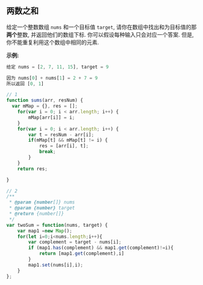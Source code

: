 ## 两数之和
给定一个整数数组 `nums` 和一个目标值 `target`, 请你在数组中找出和为目标值的那 **两个**整数, 并返回他们的数组下标.
你可以假设每种输入只会对应一个答案. 但是, 你不能重复利用这个数组中相同的元素.

**示例:**
```js
给定 nums = [2, 7, 11, 15], target = 9

因为 nums[0] + nums[1] = 2 + 7 = 9
所以返回 [0, 1]
```


```js
// 1
function sums(arr, resNum) {
  var mMap = {}, res = [];
	for(var i = 0; i < arr.length; i++) {
		mMap[arr[i]] = i;
	}
	for(var i = 0; i < arr.length; i++) {
		var t = resNum - arr[i];
		if(mMap[t] && mMap[t] != i) {
			res = [arr[i], t];
			break;
		}
	}
	return res;

}

// 2
/**
 * @param {number[]} nums
 * @param {number} target
 * @return {number[]}
 */
var twoSum = function(nums, target) {
    var map1 =new Map();
    for(let i=0;i<nums.length;i++){
        var complement = target - nums[i];
        if (map1.has(complement) && map1.get(complement)!=i){
            return [map1.get(complement),i]
        }
        map1.set(nums[i],i);
    } 
};
```